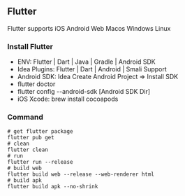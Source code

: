 ## Flutter
Flutter supports iOS Android Web Macos Windows Linux

### Install Flutter
- ENV: Flutter | Dart | Java | Gradle | Android SDK
- Idea Plugins: Flutter | Dart | Android | Smali Support
- Android SDK: Idea Create Android Project => Install SDK
- flutter doctor
- flutter config --android-sdk [Android SDK Dir]
- iOS Xcode: brew install cocoapods

### Command
```
# get flutter package
flutter pub get
# clean
flutter clean
# run
flutter run --release
# build web
flutter build web --release --web-renderer html
# build apk
flutter build apk --no-shrink
``` 
